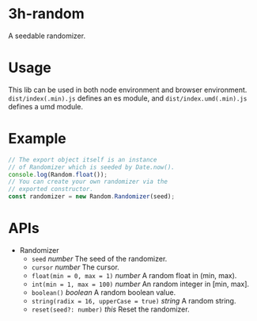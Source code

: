 # 3h-random

A seedable randomizer.

# Usage

This lib can be used in both node environment and browser environment. `dist/index(.min).js` defines an es module, and `dist/index.umd(.min).js` defines a umd module.

# Example

```javascript
// The export object itself is an instance
// of Randomizer which is seeded by Date.now().
console.log(Random.float());
// You can create your own randomizer via the
// exported constructor.
const randomizer = new Random.Randomizer(seed);
```

# APIs

- Randomizer
    - `seed` *number* The seed of the randomizer.
    - `cursor` *number* The cursor.
    - `float(min = 0, max = 1)` *number* A random float in (min, max).
    - `int(min = 1, max = 100)` *number* An random integer in [min, max].
    - `boolean()` *boolean* A random boolean value.
    - `string(radix = 16, upperCase = true)` *string* A random string.
    - `reset(seed?: number)` *this* Reset the randomizer.
